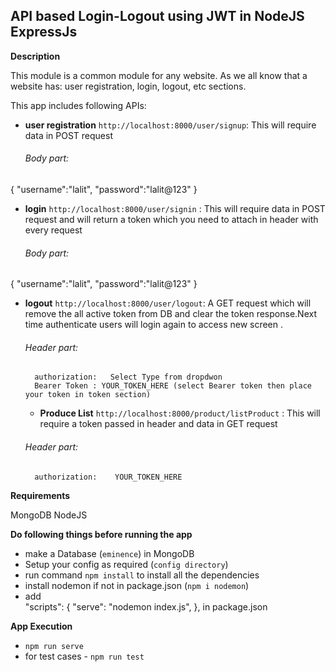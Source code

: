 ## API based Login-Logout using JWT in NodeJS ExpressJs

**Description**

This module is a common module for any website. As we all know that a website has: user registration, login, logout, etc sections.

This app includes following APIs:

- **user registration** `http://localhost:8000/user/signup`: This will require data in POST request

  ###### Body part:

{
"username":"lalit",
"password":"lalit@123"
}

- **login** `http://localhost:8000/user/signin` : This will require data in POST request and will return a token which you need to attach in header with every request

  ###### Body part:

{
"username":"lalit",
"password":"lalit@123"
}

- **logout** `http://localhost:8000/user/logout`: A GET request which will remove the all active token from DB and clear the token response.Next time authenticate users will login again to access new screen .

  ###### Header part:

  ```
    authorization:   Select Type from dropdwon
    Bearer Token : YOUR_TOKEN_HERE (select Bearer token then place your token in token section)
  ```

  - **Produce List** `http://localhost:8000/product/listProduct` : This will require a token passed in header and data in GET request

  ###### Header part:

  ```
    authorization:    YOUR_TOKEN_HERE
  ```

**Requirements**

MongoDB
NodeJS

**Do following things before running the app**

- make a Database (`eminence`) in MongoDB
- Setup your config as required (`config directory`)
- run command `npm install` to install all the dependencies
- install nodemon if not in package.json (`npm i nodemon`)
- add  
   "scripts": {
  "serve": "nodemon index.js",
  }, in package.json

**App Execution**

- `npm run serve`
- for test cases  - `npm run test`
